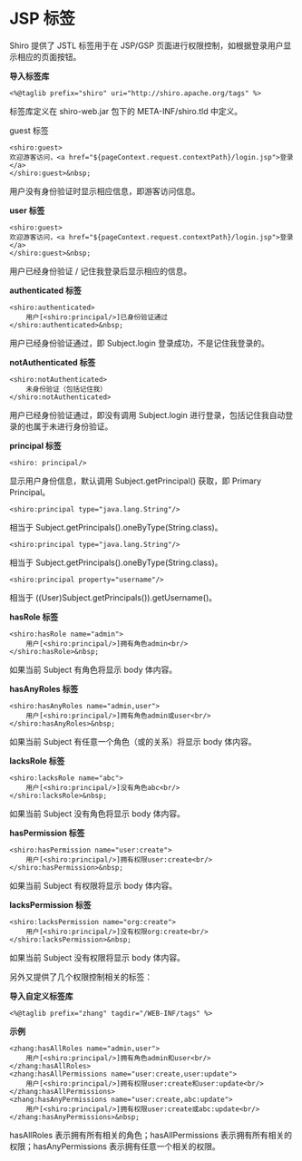 # JSP 标签

Shiro 提供了 JSTL 标签用于在 JSP/GSP 页面进行权限控制，如根据登录用户显示相应的页面按钮。

**导入标签库**

`<%@taglib prefix="shiro" uri="http://shiro.apache.org/tags" %>`

标签库定义在 shiro-web.jar 包下的 META-INF/shiro.tld 中定义。

guest 标签

```
<shiro:guest>
欢迎游客访问，<a href="${pageContext.request.contextPath}/login.jsp">登录</a>
</shiro:guest>&nbsp;
```

用户没有身份验证时显示相应信息，即游客访问信息。

**user 标签** 

```
<shiro:guest>
欢迎游客访问，<a href="${pageContext.request.contextPath}/login.jsp">登录</a>
</shiro:guest>&nbsp;
```
 
用户已经身份验证 / 记住我登录后显示相应的信息。

**authenticated 标签**

```
<shiro:authenticated>
    用户[<shiro:principal/>]已身份验证通过
</shiro:authenticated>&nbsp;
```

用户已经身份验证通过，即 Subject.login 登录成功，不是记住我登录的。

**notAuthenticated 标签**

```
<shiro:notAuthenticated>
    未身份验证（包括记住我）
</shiro:notAuthenticated> 
```

用户已经身份验证通过，即没有调用 Subject.login 进行登录，包括记住我自动登录的也属于未进行身份验证。 

**principal 标签**

`<shiro: principal/> ` 

显示用户身份信息，默认调用 Subject.getPrincipal() 获取，即 Primary Principal。  

`<shiro:principal type="java.lang.String"/>`

相当于 Subject.getPrincipals().oneByType(String.class)。

`<shiro:principal type="java.lang.String"/>`

相当于 Subject.getPrincipals().oneByType(String.class)。

`<shiro:principal property="username"/>`

相当于 ((User)Subject.getPrincipals()).getUsername()。  

**hasRole 标签**

```
<shiro:hasRole name="admin">
    用户[<shiro:principal/>]拥有角色admin<br/>
</shiro:hasRole>&nbsp;
```

如果当前 Subject 有角色将显示 body 体内容。

**hasAnyRoles 标签**

```
<shiro:hasAnyRoles name="admin,user">
    用户[<shiro:principal/>]拥有角色admin或user<br/>
</shiro:hasAnyRoles>&nbsp;
```

如果当前 Subject 有任意一个角色（或的关系）将显示 body 体内容。

**lacksRole 标签**

```
<shiro:lacksRole name="abc">
    用户[<shiro:principal/>]没有角色abc<br/>
</shiro:lacksRole>&nbsp;
```

如果当前 Subject 没有角色将显示 body 体内容。

**hasPermission 标签**

```
<shiro:hasPermission name="user:create">
    用户[<shiro:principal/>]拥有权限user:create<br/>
</shiro:hasPermission>&nbsp;
```

如果当前 Subject 有权限将显示 body 体内容。

**lacksPermission 标签**

```
<shiro:lacksPermission name="org:create">
    用户[<shiro:principal/>]没有权限org:create<br/>
</shiro:lacksPermission>&nbsp;
```

如果当前 Subject 没有权限将显示 body 体内容。  
 
另外又提供了几个权限控制相关的标签：  

**导入自定义标签库**

`<%@taglib prefix="zhang" tagdir="/WEB-INF/tags" %>`

**示例**

```
<zhang:hasAllRoles name="admin,user">
    用户[<shiro:principal/>]拥有角色admin和user<br/>
</zhang:hasAllRoles>
<zhang:hasAllPermissions name="user:create,user:update">
    用户[<shiro:principal/>]拥有权限user:create和user:update<br/>
</zhang:hasAllPermissions>
<zhang:hasAnyPermissions name="user:create,abc:update">
    用户[<shiro:principal/>]拥有权限user:create或abc:update<br/>
</zhang:hasAnyPermissions>&nbsp;
```

hasAllRoles 表示拥有所有相关的角色；hasAllPermissions 表示拥有所有相关的权限；hasAnyPermissions 表示拥有任意一个相关的权限。